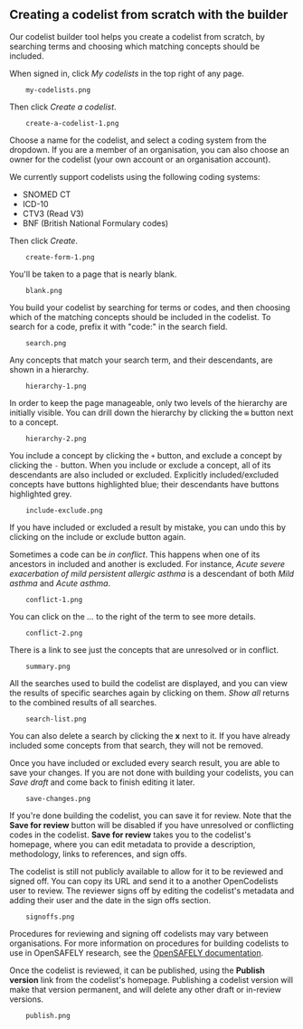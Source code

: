 ## Creating a codelist from scratch with the builder

Our codelist builder tool helps you create a codelist from scratch,
by searching terms and choosing which matching concepts should be included.

When signed in, click _My codelists_ in the top right of any page.

        my-codelists.png

Then click _Create a codelist_.

        create-a-codelist-1.png

Choose a name for the codelist, and select a coding system from the dropdown.  If you are a member of an organisation, you can also choose an owner for the codelist (your own account or an organisation account).

We currently support codelists using the following coding systems:

- SNOMED CT
- ICD-10
- CTV3 (Read V3)
- BNF (British National Formulary codes)

Then click _Create_.

        create-form-1.png

You'll be taken to a page that is nearly blank.

        blank.png

You build your codelist by searching for terms or codes, and then choosing which of the matching concepts should be included in the codelist.  To search for a code, prefix it with "code:" in the search field.

        search.png

Any concepts that match your search term, and their descendants, are shown in a hierarchy.

        hierarchy-1.png

In order to keep the page manageable, only two levels of the hierarchy are initially visible.
You can drill down the hierarchy by clicking the `⊞` button next to a concept.

        hierarchy-2.png

You include a concept by clicking the `+` button, and exclude a concept by clicking the `-` button.
When you include or exclude a concept, all of its descendants are also included or excluded.
Explicitly included/excluded concepts have buttons highlighted blue;
their descendants have buttons highlighted grey.

        include-exclude.png

If you have included or excluded a result by mistake, you can undo this by clicking on the include or exclude button again.

Sometimes a code can be _in conflict_.
This happens when one of its ancestors in included and another is excluded.
For instance, _Acute severe exacerbation of mild persistent allergic asthma_
is a descendant of both _Mild asthma_ and _Acute asthma_.

        conflict-1.png

You can click on the _..._ to the right of the term to see more details.

        conflict-2.png

There is a link to see just the concepts that are unresolved or in conflict.

        summary.png

All the searches used to build the codelist are displayed, and you can view the results of specific searches again by clicking on them.  _Show all_ returns to the combined results of all searches.

        search-list.png

You can also delete a search by clicking the __x__ next to it.  If you have already included some concepts from that search, they will not be removed.

Once you have included or excluded every search result, you are able to save your changes.
If you are not done with building your codelists, you can _Save draft_ and come back to finish editing it later.

        save-changes.png

If you're done building the codelist, you can save it for review. Note that the __Save for review__ button will be disabled if you have unresolved or conflicting codes in the codelist.  __Save for review__  takes you to the codelist's homepage, where you can edit metadata to provide a description, methodology, links to references, and sign offs.


The codelist is still not publicly available to allow for it to be reviewed and signed off.  You can copy its URL and send it to a another OpenCodelists user to review. The reviewer signs off by editing the codelist's metadata and adding their user and the date in the sign offs section.

        signoffs.png

Procedures for reviewing and signing off codelists may vary between organisations.  For more
information on procedures for building codelists to use in OpenSAFELY research, see the
[OpenSAFELY documentation](https://docs.opensafely.org/en/latest/codelist-intro/).

Once the codelist is reviewed, it can be published, using the __Publish version__ link from the codelist's homepage.  Publishing a codelist version will make that version permanent, and will delete any other draft or in-review versions.

        publish.png
        